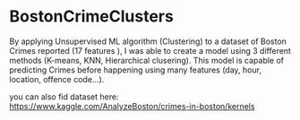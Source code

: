 # BostonCrimeClusters
By applying Unsupervised ML algorithm (Clustering) to a dataset of Boston Crimes reported (17 features ), I was able to create a model using 3 different methods (K-means, KNN, Hierarchical clusering). 
This model is capable of predicting Crimes before happening using many features (day, hour, location, offence code...).

you can also fid dataset here:
https://www.kaggle.com/AnalyzeBoston/crimes-in-boston/kernels
